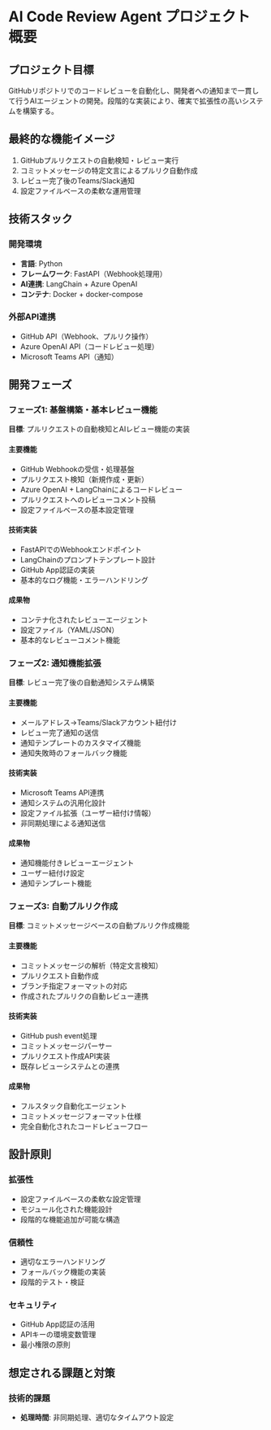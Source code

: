 # AI Code Review Agent プロジェクト概要

## プロジェクト目標

GitHubリポジトリでのコードレビューを自動化し、開発者への通知まで一貫して行うAIエージェントの開発。段階的な実装により、確実で拡張性の高いシステムを構築する。

## 最終的な機能イメージ

1. GitHubプルリクエストの自動検知・レビュー実行
2. コミットメッセージの特定文言によるプルリク自動作成
3. レビュー完了後のTeams/Slack通知
4. 設定ファイルベースの柔軟な運用管理

## 技術スタック

### 開発環境
- **言語**: Python
- **フレームワーク**: FastAPI（Webhook処理用）
- **AI連携**: LangChain + Azure OpenAI
- **コンテナ**: Docker + docker-compose

### 外部API連携
- GitHub API（Webhook、プルリク操作）
- Azure OpenAI API（コードレビュー処理）
- Microsoft Teams API（通知）

## 開発フェーズ

### フェーズ1: 基盤構築・基本レビュー機能
**目標**: プルリクエストの自動検知とAIレビュー機能の実装

#### 主要機能
- GitHub Webhookの受信・処理基盤
- プルリクエスト検知（新規作成・更新）
- Azure OpenAI + LangChainによるコードレビュー
- プルリクエストへのレビューコメント投稿
- 設定ファイルベースの基本設定管理

#### 技術実装
- FastAPIでのWebhookエンドポイント
- LangChainのプロンプトテンプレート設計
- GitHub App認証の実装
- 基本的なログ機能・エラーハンドリング

#### 成果物
- コンテナ化されたレビューエージェント
- 設定ファイル（YAML/JSON）
- 基本的なレビューコメント機能

### フェーズ2: 通知機能拡張
**目標**: レビュー完了後の自動通知システム構築

#### 主要機能
- メールアドレス→Teams/Slackアカウント紐付け
- レビュー完了通知の送信
- 通知テンプレートのカスタマイズ機能
- 通知失敗時のフォールバック機能

#### 技術実装
- Microsoft Teams API連携
- 通知システムの汎用化設計
- 設定ファイル拡張（ユーザー紐付け情報）
- 非同期処理による通知送信

#### 成果物
- 通知機能付きレビューエージェント
- ユーザー紐付け設定
- 通知テンプレート機能

### フェーズ3: 自動プルリク作成
**目標**: コミットメッセージベースの自動プルリク作成機能

#### 主要機能
- コミットメッセージの解析（特定文言検知）
- プルリクエスト自動作成
- ブランチ指定フォーマットの対応
- 作成されたプルリクの自動レビュー連携

#### 技術実装
- GitHub push event処理
- コミットメッセージパーサー
- プルリクエスト作成API実装
- 既存レビューシステムとの連携

#### 成果物
- フルスタック自動化エージェント
- コミットメッセージフォーマット仕様
- 完全自動化されたコードレビューフロー

## 設計原則

### 拡張性
- 設定ファイルベースの柔軟な設定管理
- モジュール化された機能設計
- 段階的な機能追加が可能な構造

### 信頼性
- 適切なエラーハンドリング
- フォールバック機能の実装
- 段階的テスト・検証

### セキュリティ
- GitHub App認証の活用
- APIキーの環境変数管理
- 最小権限の原則

## 想定される課題と対策

### 技術的課題
- **処理時間**: 非同期処理、適切なタイムアウト設定